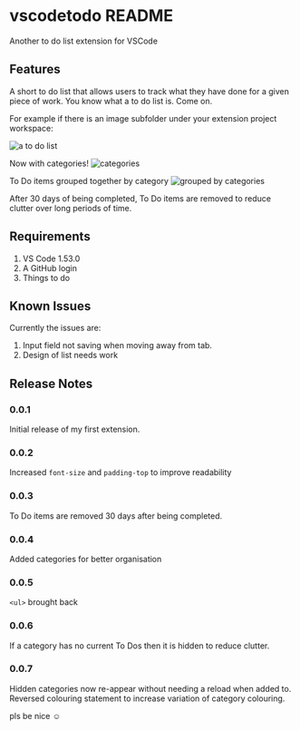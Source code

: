 # vscodetodo README

 Another to do list extension for VSCode

## Features

A short to do list that allows users to track what they have done for a given piece of work. You know what a to do list is. Come on.

For example if there is an image subfolder under your extension project workspace:

![a to do list](https://i.imgur.com/9bDCkFt.png\ "Pretty basic stuff")

Now with categories!
![categories](https://i.imgur.com/25fsRUi.png\ "Now with categories!")

To Do items grouped together by category
![grouped by categories](https://i.imgur.com/SNJZtm6.png\ "Grouped by their categories")

After 30 days of being completed, To Do items are removed to reduce clutter over long periods of time.

<!-- > Tip: Many popular extensions utilize animations. This is an excellent way to show off your extension! We recommend short, focused animations that are easy to follow. -->

## Requirements

1) VS Code 1.53.0
1) A GitHub login
1) Things to do

<!-- ## Extension Settings
 -->


<!-- For example:

This extension contributes the following settings:

* `myExtension.enable`: enable/disable this extension
* `myExtension.thing`: set to `blah` to do something -->

## Known Issues

Currently the issues are:

1) Input field not saving when moving away from tab.
1) Design of list needs work

## Release Notes

### 0.0.1

Initial release of my first extension.

### 0.0.2

Increased `font-size` and `padding-top` to improve readability

### 0.0.3

To Do items are removed 30 days after being completed.

### 0.0.4

Added categories for better organisation

### 0.0.5

`<ul>` brought back

### 0.0.6

If a category has no current To Dos then it is hidden to reduce clutter.

### 0.0.7

Hidden categories now re-appear without needing a reload when added to. 
Reversed colouring statement to increase variation of category colouring.

pls be nice ☺
